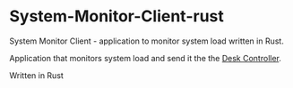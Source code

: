 # System-Monitor-Client-rust
System Monitor Client - application to monitor system load written in Rust.

Application that monitors system load and send it the the [Desk Controller](https://github.com/Sidewinder22/Desk-Controller).

Written in Rust
